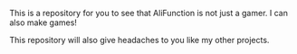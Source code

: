 This is a repository for you to see that AliFunction is not just a gamer. I can also make games!

This repository will also give headaches to you like my other projects.
